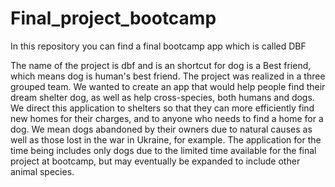 # Final_project_bootcamp
In this repository you can find a final bootcamp app which is called DBF

The name of the project is dbf and is an shortcut for dog is a Best friend, which means dog is human's best friend. 
The project was realized in a three grouped team. We wanted to create an app that would help people find their dream shelter dog, as well as help cross-species, both humans and dogs. We direct this application to shelters so that they can more efficiently find new homes for their charges, and to anyone who needs to find a home for a dog. We mean dogs abandoned by their owners due to natural causes as well as those lost in the war in Ukraine, for example. The application for the time being includes only dogs due to the limited time available for the final project at bootcamp, but may eventually be expanded to include other animal species.

